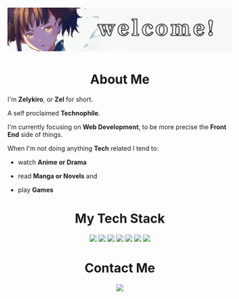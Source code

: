 # <img src="images/welcome.png">

<h1 align="center">About Me</h1>

I'm <strong>Zelykiro</strong>, or <strong>Zel</strong> for short.

A self proclaimed <strong>Technophile</strong>.

I'm currently focusing on <strong>Web Development</strong>, to be more precise the <strong>Front End</strong> side of things.

When I'm not doing anything <strong>Tech</strong> related I tend to:

- watch <strong>Anime or Drama</strong>

- read <strong>Manga or Novels</strong> and

- play <strong>Games</strong>

<div align="center">

<h1>My Tech Stack</h1>

![](https://img.shields.io/badge/HTML5-E34F26?style=for-the-badge&logo=html5&logoColor=white)
![](https://img.shields.io/badge/CSS3-1572B6?style=for-the-badge&logo=css3&logoColor=white)
![](https://img.shields.io/badge/Sass-CC6699?style=for-the-badge&logo=sass&logoColor=white)
![](https://img.shields.io/badge/JavaScript-F7DF1E?style=for-the-badge&logo=javascript&logoColor=black)
![](https://img.shields.io/badge/jQuery-0769AD?style=for-the-badge&logo=jquery&logoColor=white)
![](https://img.shields.io/badge/Git-F05032?style=for-the-badge&logo=git&logoColor=white)
![](https://img.shields.io/badge/Figma-F24E1E?style=for-the-badge&logo=figma&logoColor=white)

<h1>Contact Me</h1>

[![](https://img.shields.io/badge/ProtonMail-8B89CC?style=for-the-badge&logo=protonmail&logoColor=white)](zelykiro@protonmail.com)

</div>
